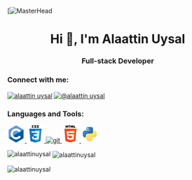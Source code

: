  [![MasterHead](https://media.licdn.com/dms/image/D4D12AQGTZHLn1znUfg/article-cover_image-shrink_600_2000/0/1666444068672?e=2147483647&v=beta&t=QGgptgPQN7EiE0zKY_U7dtlPN9DOJDV5mpdq6tT03AA)



<h1 align="center">Hi 👋, I'm Alaattin Uysal</h1>
<h3 align="center">Full-stack Developer</h3>


<h3 align="left">Connect with me:</h3>
<p align="left">
<a href="https://www.linkedin.com/in/alaattin-uysal-737077264/" target="blank"><img align="center" src="https://raw.githubusercontent.com/rahuldkjain/github-profile-readme-generator/master/src/images/icons/Social/linked-in-alt.svg" alt="alaattin uysal" height="30" width="40" /></a>
<a href="https://medium.com/@alaaddinuysal9" target="blank"><img align="center" src="https://raw.githubusercontent.com/rahuldkjain/github-profile-readme-generator/master/src/images/icons/Social/medium.svg" alt="@alaattin uysal" height="30" width="40" /></a>
</p>

<h3 align="left">Languages and Tools:</h3>
<p align="left"> <a href="https://www.cprogramming.com/" target="_blank" rel="noreferrer"> <img src="https://raw.githubusercontent.com/devicons/devicon/master/icons/c/c-original.svg" alt="c" width="40" height="40"/> </a> <a href="https://www.w3schools.com/css/" target="_blank" rel="noreferrer"> <img src="https://raw.githubusercontent.com/devicons/devicon/master/icons/css3/css3-original-wordmark.svg" alt="css3" width="40" height="40"/> </a> <a href="https://git-scm.com/" target="_blank" rel="noreferrer"> <img src="https://www.vectorlogo.zone/logos/git-scm/git-scm-icon.svg" alt="git" width="40" height="40"/> </a> <a href="https://www.w3.org/html/" target="_blank" rel="noreferrer"> <img src="https://raw.githubusercontent.com/devicons/devicon/master/icons/html5/html5-original-wordmark.svg" alt="html5" width="40" height="40"/> </a> <a href="https://www.python.org" target="_blank" rel="noreferrer"> <img src="https://raw.githubusercontent.com/devicons/devicon/master/icons/python/python-original.svg" alt="python" width="40" height="40"/> </a> </p>

<p><img align="left" src="https://github-readme-stats.vercel.app/api/top-langs?username=alaattinuysal&show_icons=true&locale=en&layout=compact" alt="alaattinuysal" /></p>

<p>&nbsp;<img align="center" src="https://github-readme-stats.vercel.app/api?username=alaattinuysal&show_icons=true&locale=en" alt="alaattinuysal" /></p>

<p><img align="center" src="https://github-readme-streak-stats.herokuapp.com/?user=alaattinuysal&" alt="alaattinuysal" /></p>
